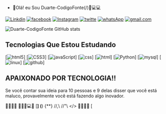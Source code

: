 - 👋Olá! eu Sou Duarte-CodigoFonte(/)📱💻💻

[![Linkdin](https://img.shields.io/badge/linktree-39E09B?style=for-the-badge&logo=linktree&logoColor=white)](duarte-codigofonte/?lipi=urn%3Ali%3Apage%3Ad_flagship3_feed%3BtsxyhqvBRzSmGDXo2MKT1w%3D%3D)
[![facebook](https://img.shields.io/badge/Facebook-1877F2?style=for-the-badge&logo=facebook&logoColor=white)](https://@DuarteCodigoFonte)
[![Instagram](https://img.shields.io/badge/Instagram-E4405F?style=for-the-badge&logo=instagram&logoColor=white)](https://@duarte.codigofonte)
[![twitte](https://img.shields.io/badge/Twitter-1DA1F2?style=for-the-badge&logo=twitter&logoColor=white)](https://@Duarte.CodigoFonte)
[![whatsApp](https://img.shields.io/badge/WhatsApp-25D366?style=for-the-badge&logo=whatsapp&logoColor=white)](+5591992399863)
[![gmail.com](https://img.shields.io/badge/Gmail-D14836?style=for-the-badge&logo=gmail&logoColor=white)](https://duarte.codigofonte@gmail.com)

![Duarte-CodigoFonte GitHub stats](https://github-readme-stats.vercel.app/api?username=anuraghazra&show_icons=Duarte-CodigoFonte&theme=highcontrast)

## Tecnologias Que Estou Estudando
[![html5](https://img.shields.io/badge/HTML5-E34F26?style=for-the-badge&logo=html5&logoColor=white)]
[![CSS3](https://img.shields.io/badge/CSS3-1572B6?style=for-the-badge&logo=css3&logoColor=white)]
[![javaScript](https://img.shields.io/badge/JavaScript-323330?style=for-the-badge&logo=javascript&logoColor=F7DF1E)]
[![css](https://img.shields.io/badge/CSS-239120?&style=for-the-badge&logo=css3&logoColor=white)]
[![html](https://img.shields.io/badge/HTML-239120?style=for-the-badge&logo=html5&logoColor=white)]
[![Python](https://img.shields.io/badge/Python-3776AB?style=for-the-badge&logo=python&logoColor=white)]
[![mysql](https://img.shields.io/badge/MySQL-00000F?style=for-the-badge&logo=mysql&logoColor=white)]
[![linux](https://img.shields.io/badge/Linux-FCC624?style=for-the-badge&logo=linux&logoColor=black)]
[![github](https://img.shields.io/badge/GitHub-100000?style=for-the-badge&logo=github&logoColor=white)]

## APAIXONADO POR TECNOLOGIA!!

Se você contar sua ideia para 10 pessoas e 9 delas disser que você está maluco, provavelmente você está fazendo algo inovador.


🚀🚀🚀🚀   👨🏻‍🎓💻📱   [**] (**) {**}  //,\\  //"\\  </> 🚀🚀🚀🚀 
[



